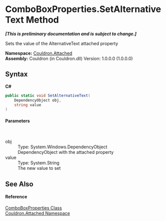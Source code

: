 # ComboBoxProperties.SetAlternativeText Method 
 _**\[This is preliminary documentation and is subject to change.\]**_

Sets the value of the AlternativeText attached property

**Namespace:**&nbsp;<a href="N_Couldron_Attached">Couldron.Attached</a><br />**Assembly:**&nbsp;Couldron (in Couldron.dll) Version: 1.0.0.0 (1.0.0.0)

## Syntax

**C#**<br />
``` C#
public static void SetAlternativeText(
	DependencyObject obj,
	string value
)
```


#### Parameters
&nbsp;<dl><dt>obj</dt><dd>Type: System.Windows.DependencyObject<br />DependencyObject with the attached property</dd><dt>value</dt><dd>Type: System.String<br />The new value to set</dd></dl>

## See Also


#### Reference
<a href="T_Couldron_Attached_ComboBoxProperties">ComboBoxProperties Class</a><br /><a href="N_Couldron_Attached">Couldron.Attached Namespace</a><br />